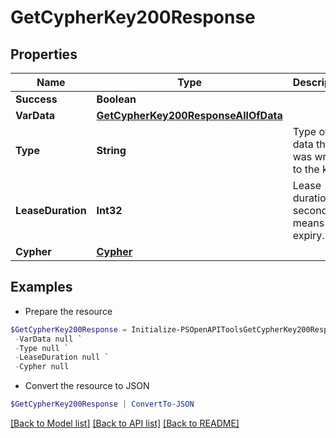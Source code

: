 # GetCypherKey200Response
## Properties

Name | Type | Description | Notes
------------ | ------------- | ------------- | -------------
**Success** | **Boolean** |  | [optional] 
**VarData** | [**GetCypherKey200ResponseAllOfData**](GetCypherKey200ResponseAllOfData.md) |  | [optional] 
**Type** | **String** | Type of data that was written to the key | [optional] 
**LeaseDuration** | **Int32** | Lease duration in seconds, 0 means no expiry. | [optional] 
**Cypher** | [**Cypher**](Cypher.md) |  | [optional] 

## Examples

- Prepare the resource
```powershell
$GetCypherKey200Response = Initialize-PSOpenAPIToolsGetCypherKey200Response  -Success null `
 -VarData null `
 -Type null `
 -LeaseDuration null `
 -Cypher null
```

- Convert the resource to JSON
```powershell
$GetCypherKey200Response | ConvertTo-JSON
```

[[Back to Model list]](../README.md#documentation-for-models) [[Back to API list]](../README.md#documentation-for-api-endpoints) [[Back to README]](../README.md)

